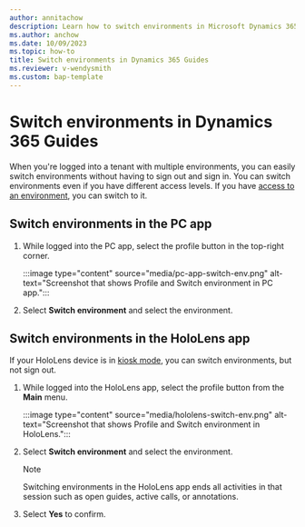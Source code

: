 ```yaml
---
author: annitachow
description: Learn how to switch environments in Microsoft Dynamics 365 Guides.
ms.author: anchow
ms.date: 10/09/2023
ms.topic: how-to
title: Switch environments in Dynamics 365 Guides
ms.reviewer: v-wendysmith
ms.custom: bap-template
---
```


# Switch environments in Dynamics 365 Guides

When you're logged into a tenant with multiple environments, you can easily switch environments without having to sign out and sign in. You can switch environments even if you have different access levels. If you have [access to an environment](admin-security.md), you can switch to it.

## Switch environments in the PC app

1. While logged into the PC app, select the profile button in the top-right corner.

   :::image type="content" source="media/pc-app-switch-env.png" alt-text="Screenshot that shows Profile and Switch environment in PC app.":::

1. Select **Switch environment** and select the environment.

## Switch environments in the HoloLens app

If your HoloLens device is in [kiosk mode](restricted-mode-signout.md), you can switch environments, but not sign out.

1. While logged into the HoloLens app, select the profile button from the **Main** menu.

   :::image type="content" source="media/hololens-switch-env.png" alt-text="Screenshot that shows Profile and Switch environment in HoloLens.":::

1. Select **Switch environment** and select the environment.

   > [!NOTE]
   > Switching environments in the HoloLens app ends all activities in that session such as open guides, active calls, or annotations.

1. Select **Yes** to confirm.